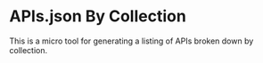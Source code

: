 # APIs.json By Collection
This is a micro tool for generating  a listing of APIs broken down by collection.
